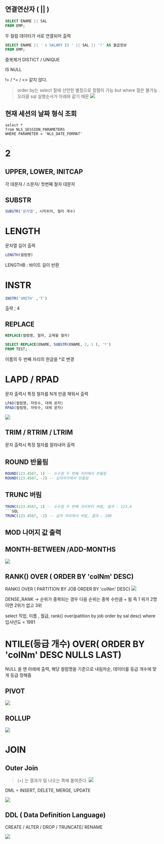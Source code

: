 ## 연결연산자 ( || )

```sql
SELECT ENAME || SAL 
FROM EMP; 
```

두 컬럼 데이터가 서로 연결되어 출력 
```SQL
SELECT ENAME || ' s SALARY IS ' || SAL || '!' AS 월급정보
FROM EMP; 
```





중복제거 DISTICT / UNIQUE

IS NULL 

!= / ^= / <> 같지 않다. 

> order by는 select 절에 선언한 별칭으로 정렬이 가능
> but where 절은 불가능 . 오라클 sql 실행순서가 아래와 같기 때문
> ![](https://i.imgur.com/Pfia9PL.png)


## 현재 세션의 날짜 형식 조회 
```
select *
from NLS_SESSION_PARAMETERS
WHERE PARAMETER = 'NLS_DATE_FORMAT'
```



# 2

## UPPER, LOWER, INITCAP
각 대문자 / 소문자/ 첫번째 철자 대문자 

## SUBSTR

```sql
SUBSTR('문자열', 시작위치, 철자 개수)
```

# LENGTH
문자열 길이 출력 
```SQL
LENGTH(컬럼명)
```

LENGTHB : 바이트 길이 반환 

# INSTR
```SQL
INSTR('SMITH' ,'T')
```
츨략 ; 4

## REPLACE 
```SQL
REPLACE(컬럼명, 철자, 교체될 철자)
```


```SQL
SELECT REPLACE(ENAME, SUBSTR(ENAME, 2, 1 ), '*')
FROM TEST;
```

이름의 두 번째 자리의 한글을 *로 변경 

# LAPD / RPAD 

문자 출력시 특정 철자를 N개 만큼 채워서 출력 
```SQL
LPAD(컬럼명, 자릿수, 대체 문자)
RPAD(컬럼명, 자릿수, 대체 문자)
```
![](https://i.imgur.com/xh5BWWB.png)


## TRIM / RTRIM / LTRIM

문자 출력시 특정 철자를 잘라내어 출력

## ROUND 반올림 

```SQL
ROUND(123.4567, 1) -- 소수점 두 번째 자리에서 반올림
ROUND(123.4567, -2) -- 십의자리에서 반올림
```


## TRUNC 버림 

```SQL
TRUNC(123.4567, 1) -- 소수점 두 번째 자리부터 버림, 결과 : 123.4
```SQL
TRUNC(123.4567, -2) -- 십의 자리에서 버림, 결과 : 100
```

## MOD 나머지 값 출력 


## MONTH-BETWEEN /ADD-MONTHS



![](https://i.imgur.com/c0gYK1N.png)


## RANK() OVER ( ORDER BY 'colNm' DESC)
RANK() OVER ( PARTITION BY JOB ORDER BY 'colNm' DESC)
![](https://i.imgur.com/pPWR0GN.png)

DENSE_RANK -> 순위가 중복되는 경우 다음 순위는 중복 수만큼 + 됨 즉 1 위가 2명이면 2위가 없고 3위 


select 직업, 이름 , 월급, rank() over(patition by job order by sal desc)
where 입사년도 = 1981 

# NTILE(등급 개수) OVER( ORDER BY 'colNm' DESC NULLS LAST)
NULL 을 맨 아래에 출력, 해당 컬럼명을 기준으로  내림차순, 데이터를 등급 개수에 맞게 등급 정해줌 



## PIVOT
![](https://i.imgur.com/Us0oQuY.png)



## ROLLUP
![](https://i.imgur.com/TzIDgnz.png)


# JOIN

## Outer Join 

> (+) 는 결과가 덜 나오는 쪽에 붙여준다. 
> ![](https://i.imgur.com/k7Oy3S3.png)


DML = INSERT, DELETE, MERGE, UPDATE


![](https://i.imgur.com/3zKu0R3.png)

## DDL ( Data Definition Language)
CREATE / ALTER / DROP / TRUNCATE/ RENAME




![](https://i.imgur.com/dv7FRnk.png)
